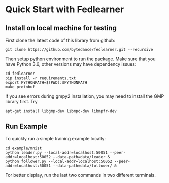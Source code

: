 # Quick Start with Fedlearner

## Install on local machine for testing

First clone the latest code of this library from github:

```
git clone https://github.com/bytedance/fedlearner.git --recursive
```

Then setup python environment to run the package. Make sure that you have Python 3.6, other versions may have dependency issues:

```
cd fedlearner
pip install -r requirements.txt
export PYTHONPATH=$(PWD):$PYTHONPATH
make protobuf
```

If you see errors during gmpy2 installation, you may need to install the GMP library first. Try

```
apt-get install libgmp-dev libmpc-dev libmpfr-dev
```

## Run Example

To quickly run a simple training example locally:

```
cd example/mnist
python leader.py --local-addr=localhost:50051 --peer-addr=localhost:50052 --data-path=data/leader &
python follower.py --local-addr=localhost:50052 --peer-addr=localhost:50051 --data-path=data/follower/ &
```

For better display, run the last two commands in two different terminals.
